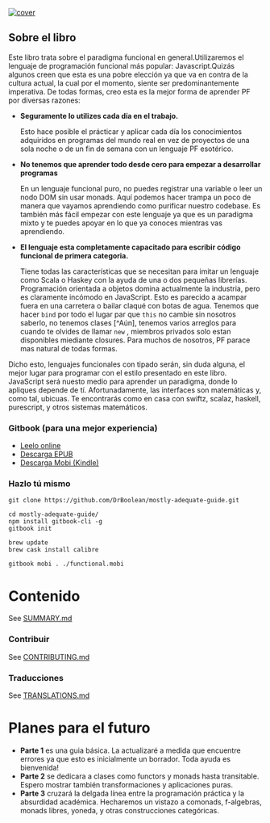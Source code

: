 [![cover](images/cover.png)](SUMMARY.md)

## Sobre el libro

Este libro trata sobre el paradigma funcional en general.Utilizaremos el lenguaje de programación funcional más popular: Javascript.Quizás algunos creen que esta es una pobre elección ya que va en contra de la cultura actual, la cual por el momento, siente ser predominantemente imperativa. De todas formas, creo esta es la mejor forma de aprender PF por diversas razones:

 * **Seguramente lo utilizes cada día en el trabajo.**

    Esto hace posible el prácticar y aplicar cada día los conocimientos adquiridos en programas del mundo real en vez de proyectos de una sola noche o de un fin de semana con un lenguaje PF esotérico.

 * **No tenemos que aprender todo desde cero para empezar a desarrollar programas**

    En un lenguaje funcional puro, no puedes registrar una variable o leer un nodo DOM sin usar monads. Aquí podemos hacer trampa un poco de manera que vayamos aprendiendo como purificar nuestro codebase. Es también más fácil empezar con este lenguaje ya que es un paradigma mixto y te puedes apoyar en lo que ya conoces mientras vas aprendiendo.


 * **El lenguaje esta completamente capacitado para escribir código funcional de primera categoria.**

    Tiene todas las características que se necesitan para imitar un lenguaje como Scala o Haskey con la ayuda de una o dos pequeñas librerías. Programación orientada a objetos domina actualmente la industria, pero es claramente incómodo en JavaScript. Esto es parecido a acampar fuera en una carretera o bailar claqué con botas de agua. Tenemos que hacer `bind` por todo el lugar par que `this` no cambie sin nosotros saberlo, no tenemos clases [^Aún], tenemos varios arreglos para cuando te olvides de llamar `new` , miembros privados solo estan disponibles miediante closures. Para muchos de nosotros, PF parace mas natural de todas formas.

Dicho esto, lenguajes funcionales con tipado serán, sin duda alguna, el mejor lugar para programar con el estilo presentado en este libro.  JavaScript será nuesto medio para aprender un paradigma, donde lo apliques depende de tí. Afortunadamente, las interfaces son matemáticas y, como tal, ubicuas. Te encontrarás como en casa con swiftz, scalaz, haskell, purescript, y otros sistemas matemáticos.


### Gitbook (para una mejor experiencia)

* [Leelo online](http://drboolean.gitbooks.io/mostly-adequate-guide/)
* [Descarga EPUB](https://www.gitbook.com/download/epub/book/drboolean/mostly-adequate-guide)
* [Descarga Mobi (Kindle)](https://www.gitbook.com/download/mobi/book/drboolean/mostly-adequate-guide)

### Hazlo tú mismo

```
git clone https://github.com/DrBoolean/mostly-adequate-guide.git

cd mostly-adequate-guide/
npm install gitbook-cli -g
gitbook init

brew update
brew cask install calibre

gitbook mobi . ./functional.mobi
```


# Contenido

See [SUMMARY.md](SUMMARY.md)

### Contribuir

See [CONTRIBUTING.md](CONTRIBUTING.md)

### Traducciones

See [TRANSLATIONS.md](TRANSLATIONS.md)


# Planes para el futuro

* **Parte 1** es una guia básica. La actualizaré a medida que encuentre errores ya que esto es inicialmente un borrador. Toda ayuda es bienvenida!
* **Parte 2** se dedicara a clases como functors y monads hasta transitable. Espero mostrar también transformaciones y aplicaciones puras.
* **Parte 3** cruzará la delgada línea entre la programación práctica y la absurdidad académica. Hecharemos un vistazo a comonads, f-algebras, monads libres, yoneda, y otras construcciones categóricas.
